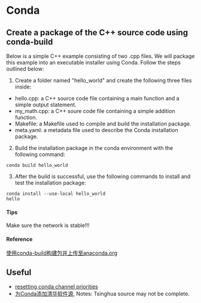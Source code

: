 # Conda
## Create a package of the C++ source code using conda-build
Below is a simple C++ example consisting of two .cpp files. We will package this example into an executable installer using Conda. Follow the steps outlined below:
1. Create a folder named "hello_world" and create the following three files inside:
 - hello.cpp: a C++ source code file containing a main function and a simple output statement.
 - my_math.cpp: a C++ soure code file containing a simple addition function.
 - Makefile: a Makefile used to compile and build the installation package.
 - meta.yaml: a metadata file used to describe the Conda installation package.
2. Build the installation package in the conda environment with the following command:
```
conda build hello_world
```
3. After the build is successful, use the following commands to install and test the installation package:
```
conda install --use-local hello_world
hello
```
#### Tips
Make sure the network is stable!!!
#### Reference
[使用conda-build构建包并上传至anaconda.org](https://www.jianshu.com/p/0b737a1ae425)

## Useful
 - [resetting conda channel priorities](https://stackoverflow.com/questions/48547046/resetting-conda-channel-priorities)
 - [为Conda添加清华软件源](https://zhuanlan.zhihu.com/p/47663391), Notes: Tsinghua source may not be complete.

